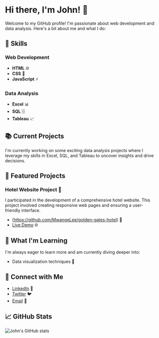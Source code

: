 # Hi there, I'm John! 👋

Welcome to my GitHub profile! I'm passionate about web development and data analysis. Here's a bit about me and what I do:

## 🚀 Skills

### Web Development
- **HTML** 🌐
- **CSS** 🎨
- **JavaScript** ⚡

### Data Analysis
- **Excel** 📊
- **SQL** 🗄️
- **Tableau** 📈

## 📚 Current Projects
I'm currently working on some exciting data analysis projects where I leverage my skills in Excel, SQL, and Tableau to uncover insights and drive decisions.

## 🌟 Featured Projects

### Hotel Website Project 🏨
I participated in the development of a comprehensive hotel website. This project involved creating responsive web pages and ensuring a user-friendly interface.

- [https://github.com/MwangeLee/golden-gates-hotel) 📂
- [Live Demo](https://mwangelee.github.io/golden-gates-hotel/index.html) 🌐

## 🌱 What I'm Learning
I'm always eager to learn more and am currently diving deeper into:
- Data visualization techniques 🎉
## 🔗 Connect with Me
- [LinkedIn](https://www.linkedin.com/in/john-mutua) 🔗
- [Twitter](https://twitter.com/Shata995770042) 🐦
- [Email](mailto:mutuabenedict920@gmail.com) 📧

## 📈 GitHub Stats
![John's GitHub stats](https://github-readme-stats.vercel.app/api?username=Issa783&show_icons=true&theme=radical)
